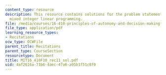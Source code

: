 ```yaml
---
content_type: resource
description: This resource contains solutions for the problem statements related to
  mixed integer linear programming.
file: /media/courses/16-410-principles-of-autonomy-and-decision-making-fall-2010/4af2616a71b64aec47a6a95b1f51c8f0_MIT16_410F10_rec11_sol.pdf
file_type: application/pdf
learning_resource_types:
- Recitations
ocw_type: OCWFile
parent_title: Recitations
parent_type: CourseSection
resourcetype: Document
title: MIT16_410F10_rec11_sol.pdf
uid: 4af2616a-71b6-4aec-47a6-a95b1f51c8f0
---
```


